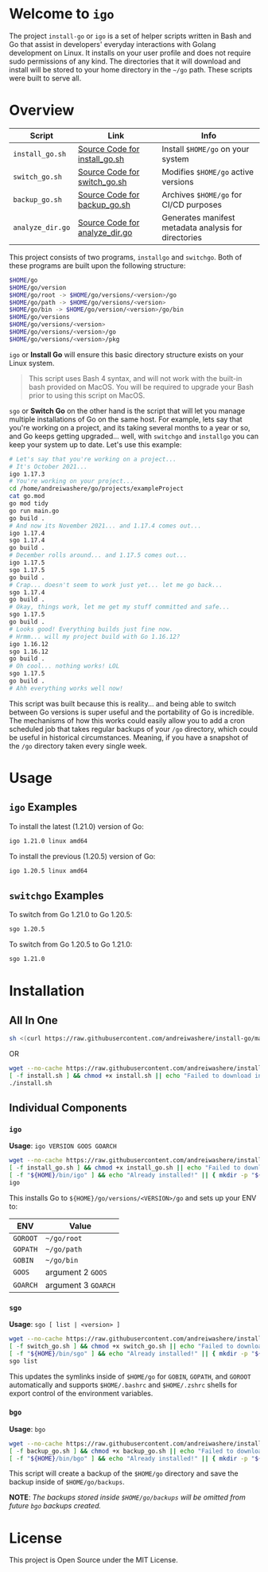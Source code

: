 # Welcome to `igo`

The project `install-go` or `igo` is a set of helper scripts written in Bash and Go that assist in developers' everyday interactions with Golang development on Linux. It installs on your user profile and does not require sudo permissions of any kind. The directories that it will download and install will be stored to your home directory in the `~/go` path. These scripts were built to serve all.

# Overview

| Script | Link | Info |
|--------|------|------|
| `install_go.sh` | [Source Code for install_go.sh](https://raw.githubusercontent.com/andreiwashere/install-go/main/install_go.sh) | Install `$HOME/go` on your system |
| `switch_go.sh` | [Source Code for switch_go.sh](https://raw.githubusercontent.com/andreiwashere/install-go/main/switch_go.sh) | Modifies `$HOME/go` active versions |
| `backup_go.sh` | [Source Code for backup_go.sh](https://raw.githubusercontent.com/andreiwashere/install-go/main/backup_go.sh) | Archives `$HOME/go` for CI/CD purposes |
| `analyze_dir.go` | [Source Code for analyze_dir.go](https://raw.githubusercontent.com/andreiwashere/install-go/main/analyze_dir.go) | Generates manifest metadata analysis for directories |

This project consists of two programs, `installgo` and `switchgo`. Both of these programs are built upon the following structure:

```bash
$HOME/go
$HOME/go/version
$HOME/go/root -> $HOME/go/versions/<version>/go
$HOME/go/path -> $HOME/go/versions/<version>
$HOME/go/bin -> $HOME/go/version/<version>/go/bin
$HOME/go/versions
$HOME/go/versions/<version>
$HOME/go/versions/<version>/go
$HOME/go/versions/<version>/pkg
```

`igo` or **Install Go** will ensure this basic directory structure exists on your Linux system. 

> This script uses Bash 4 syntax, and will not work with the built-in bash provided on MacOS. You will be required to upgrade your Bash prior to using this script on MacOS. 

`sgo` or **Switch Go** on the other hand is the script that will let you manage multiple installations of Go on the same host. For example, lets say that you're working on a project, and its taking several months to a year or so, and Go keeps getting upgraded... well, with `switchgo` and `installgo` you can keep your system up to date. Let's use this example: 

```bash
# Let's say that you're working on a project...
# It's October 2021...
igo 1.17.3
# You're working on your project...
cd /home/andreiwashere/go/projects/exampleProject
cat go.mod
go mod tidy
go run main.go
go build .
# And now its November 2021... and 1.17.4 comes out...
igo 1.17.4
sgo 1.17.4
go build .
# December rolls around... and 1.17.5 comes out...
igo 1.17.5
sgo 1.17.5
go build .
# Crap... doesn't seem to work just yet... let me go back...
sgo 1.17.4
go build .
# Okay, things work, let me get my stuff committed and safe...
sgo 1.17.5
go build .
# Looks good! Everything builds just fine now.
# Hrmm... will my project build with Go 1.16.12?
igo 1.16.12
sgo 1.16.12
go build .
# Oh cool... nothing works! LOL
sgo 1.17.5
go build .
# Ahh everything works well now!
```

This script was built because this is reality... and being able to switch between Go versions is super useful and the portability of Go is incredible. The mechanisms of how this works could easily allow you to add a cron scheduled job that takes regular backups of your `/go` directory, which could be useful in historical circumstances. Meaning, if you have a snapshot of the `/go` directory taken every single week.

# Usage

## `igo` Examples

To install the latest (1.21.0) version of Go: 

```bash
igo 1.21.0 linux amd64
```

To install the previous (1.20.5) version of Go: 

```bash
igo 1.20.5 linux amd64
```

## `switchgo` Examples

To switch from Go 1.21.0 to Go 1.20.5:

```bash
sgo 1.20.5
```

To switch from Go 1.20.5 to Go 1.21.0:

 ```bash
sgo 1.21.0
 ```

# Installation 

## All In One

```bash
sh <(curl https://raw.githubusercontent.com/andreiwashere/install-go/main/install.sh -L)
```

OR

```bash
wget --no-cache https://raw.githubusercontent.com/andreiwashere/install-go/main/install.sh < /dev/null > /dev/null 2>&1
[ -f install.sh ] && chmod +x install.sh || echo "Failed to download install.sh"
./install.sh
```

## Individual Components

### `igo`

**Usage**: `igo VERSION GOOS GOARCH`

```bash
wget --no-cache https://raw.githubusercontent.com/andreiwashere/install-go/main/install_go.sh < /dev/null > /dev/null 2>&1
[ -f install_go.sh ] && chmod +x install_go.sh || echo "Failed to download install_go.sh"
[ -f "${HOME}/bin/igo" ] && echo "Already installed!" || { mkdir -p "${HOME}/bin" && [ -d "${HOME}/bin" ] && mv install_go.sh "${HOME}/bin/igo" && [ -f "${HOME}/bin/igo" ] && echo "igo installed at ${HOME}/bin/igo" || echo "Installation of igo failed"; }
igo
```

This installs Go to `${HOME}/go/versions/<VERSION>/go` and sets up your ENV to: 

| ENV | Value | 
|-----|-------|
| `GOROOT` | `~/go/root` |
| `GOPATH` | `~/go/path` |
| `GOBIN` | `~/go/bin` |
| `GOOS` | argument 2 `GOOS` |
| `GOARCH` | argument 3 `GOARCH` |

### `sgo`

**Usage**: `sgo [ list | <version> ]`

```bash
wget --no-cache https://raw.githubusercontent.com/andreiwashere/install-go/main/switch_go.sh < /dev/null > /dev/null 2>&1
[ -f switch_go.sh ] && chmod +x switch_go.sh || echo "Failed to download switch_go.sh"
[ -f "${HOME}/bin/sgo" ] && echo "Already installed!" || { mkdir -p "${HOME}/bin" && [ -d "${HOME}/bin" ] && mv switch_go.sh "${HOME}/bin/sgo" && [ -f "${HOME}/bin/sgo" ] && echo "sgo installed at ${HOME}/bin/sgo" || echo "Installation of sgo failed"; }
sgo list
```

This updates the symlinks inside of `$HOME/go` for `GOBIN`, `GOPATH`, and `GOROOT` automatically and supports `$HOME/.bashrc` and `$HOME/.zshrc` shells for export control of the environment variables.

### `bgo`

**Usage**: `bgo`

```bash
wget --no-cache https://raw.githubusercontent.com/andreiwashere/install-go/main/backup_go.sh < /dev/null > /dev/null 2>&1
[ -f backup_go.sh ] && chmod +x backup_go.sh || echo "Failed to download backup_go.sh"
[ -f "${HOME}/bin/bgo" ] && echo "Already installed!" || { mkdir -p "${HOME}/bin" && [ -d "${HOME}/bin" ] && mv backup_go.sh "${HOME}/bin/bgo" && [ -f "${HOME}/bin/igo" ] && echo "bgo installed at ${HOME}/bin/bgo" || echo "Installation of bgo failed"; }

```

This script will create a backup of the `$HOME/go` directory and save the backup inside of `$HOME/go/backups`. 

**NOTE**: _The backups stored inside `$HOME/go/backups` will be omitted from future `bgo` backups created._

# License

This project is Open Source under the MIT License.
